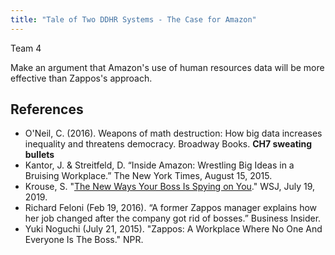 ```yaml
---
title: "Tale of Two DDHR Systems - The Case for Amazon"
---
```


Team 4

Make an argument that Amazon's use of human resources data will be more effective than Zappos's approach.



## References

*	O'Neil, C. (2016). Weapons of math destruction: How big data increases inequality and threatens democracy. Broadway Books. **CH7 sweating bullets** 
*	Kantor, J. & Streitfeld, D. “Inside Amazon: Wrestling Big Ideas in a Bruising Workplace.” The New York Times, August 15, 2015. 
* Krouse, S. "[The New Ways Your Boss Is Spying on You](https://www.wsj.com/articles/the-new-ways-your-boss-is-spying-on-you-11563528604)." WSJ, July 19, 2019.   
*	Richard Feloni (Feb 19, 2016). “A former Zappos manager explains how her job changed after the company got rid of bosses.” Business Insider.  
*	Yuki Noguchi (July 21, 2015). "Zappos: A Workplace Where No One And Everyone Is The Boss." NPR.  

